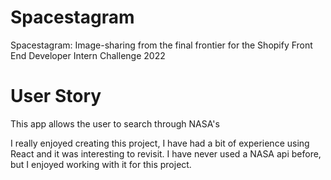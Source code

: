 # Spacestagram
Spacestagram: Image-sharing from the final frontier for the Shopify Front End Developer Intern Challenge 2022

# User Story
This app allows the user to search through NASA's 

I really enjoyed creating this project, I have had a bit of experience using React and it was interesting to revisit. I have never used a NASA api before, but I enjoyed working with it for this project.
